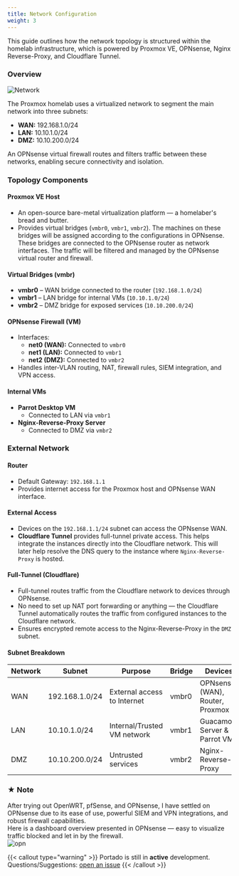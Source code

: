 ```yaml
---
title: Network Configuration
weight: 3
---
```


This guide outlines how the network topology is structured within the homelab infrastructure, which is powered by Proxmox VE, OPNsense, Nginx Reverse-Proxy, and Cloudflare Tunnel.

### Overview

![Network](/images/Portado.png)

The Proxmox homelab uses a virtualized network to segment the main network into three subnets:

- **WAN:** 192.168.1.0/24  
- **LAN:** 10.10.1.0/24  
- **DMZ:** 10.10.200.0/24  

An OPNsense virtual firewall routes and filters traffic between these networks, enabling secure connectivity and isolation.

### Topology Components

#### Proxmox VE Host

- An open-source bare-metal virtualization platform — a homelaber's bread and butter.
- Provides virtual bridges (`vmbr0`, `vmbr1`, `vmbr2`). The machines on these bridges will be assigned according to the configurations in OPNsense. These bridges are connected to the OPNsense router as network interfaces. The traffic will be filtered and managed by the OPNsense virtual router and firewall.

#### Virtual Bridges (vmbr)

- **vmbr0** – WAN bridge connected to the router (`192.168.1.0/24`)  
- **vmbr1** – LAN bridge for internal VMs (`10.10.1.0/24`)  
- **vmbr2** – DMZ bridge for exposed services (`10.10.200.0/24`)  

#### OPNsense Firewall (VM)

- Interfaces:  
  - **net0 (WAN):** Connected to `vmbr0`  
  - **net1 (LAN):** Connected to `vmbr1`  
  - **net2 (DMZ):** Connected to `vmbr2`  
- Handles inter-VLAN routing, NAT, firewall rules, SIEM integration, and VPN access.

#### Internal VMs

- **Parrot Desktop VM**  
  - Connected to LAN via `vmbr1`  
- **Nginx-Reverse-Proxy Server**  
  - Connected to DMZ via `vmbr2`  

### External Network

#### Router

- Default Gateway: `192.168.1.1`  
- Provides internet access for the Proxmox host and OPNsense WAN interface.

#### External Access

- Devices on the `192.168.1.1/24` subnet can access the OPNsense WAN.  
- **Cloudflare Tunnel** provides full-tunnel private access. This helps integrate the instances directly into the Cloudflare network. This will later help resolve the DNS query to the instance where `Nginx-Reverse-Proxy` is hosted.

#### Full-Tunnel (Cloudflare)

- Full-tunnel routes traffic from the Cloudflare network to devices through OPNsense.  
- No need to set up NAT port forwarding or anything — the Cloudflare Tunnel automatically routes the traffic from configured instances to the Cloudflare network.  
- Ensures encrypted remote access to the Nginx-Reverse-Proxy in the `DMZ` subnet.

#### Subnet Breakdown

| Network | Subnet           | Purpose                  | Bridge | Devices                           |
|---------|------------------|--------------------------|--------|------------------------------------|
| WAN     | 192.168.1.0/24   | External access to Internet | vmbr0 | OPNsense (WAN), Router, Proxmox   |
| LAN     | 10.10.1.0/24     | Internal/Trusted VM network | vmbr1 | Guacamole Server & Parrot VM      |
| DMZ     | 10.10.200.0/24   | Untrusted services         | vmbr2 | Nginx-Reverse-Proxy               |

### &#9733; Note

After trying out OpenWRT, pfSense, and OPNsense, I have settled on OPNsense due to its ease of use, powerful SIEM and VPN integrations, and robust firewall capabilities.  
Here is a dashboard overview presented in OPNsense — easy to visualize traffic blocked and let in by the firewall.  
![opn](/proxy/opnsense.png)

{{< callout type="warning" >}}
  Portado is still in **active** development. Questions/Suggestions: [open an issue](https://github.com/arbaaz29/Portado/issues)
{{< /callout >}}
